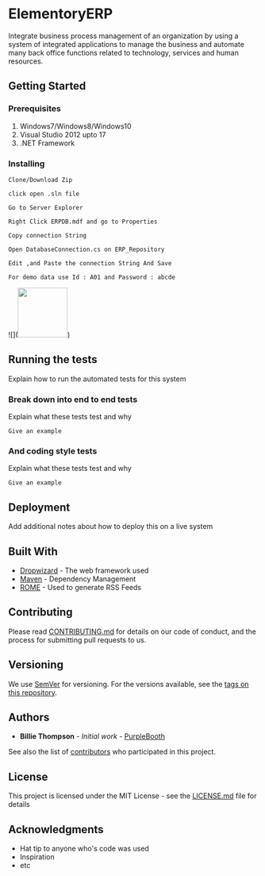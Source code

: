 # ElementoryERP
Integrate business process management of an organization by using a system of integrated applications to manage the business and automate many back office functions related to technology, services and human resources.


## Getting Started

### Prerequisites

1. Windows7/Windows8/Windows10
1. Visual Studio 2012 upto 17
1. .NET Framework

### Installing

```
Clone/Download Zip
```
```
click open .sln file
```
```
Go to Server Explorer
```
```
Right Click ERPDB.mdf and go to Properties
```
```
Copy connection String
```
```
Open DatabaseConnection.cs on ERP_Repository
```
```
Edit ,and Paste the connection String And Save
```
```
For demo data use Id : A01 and Password : abcde 
```


![](<a href="https://imgflip.com/gif/29t6ny"><img src="https://i.imgflip.com/29t6ny.gif" width="100" height="100"/></a>)

## Running the tests

Explain how to run the automated tests for this system

### Break down into end to end tests

Explain what these tests test and why

```
Give an example
```

### And coding style tests

Explain what these tests test and why

```
Give an example
```

## Deployment

Add additional notes about how to deploy this on a live system

## Built With

* [Dropwizard](http://www.dropwizard.io/1.0.2/docs/) - The web framework used
* [Maven](https://maven.apache.org/) - Dependency Management
* [ROME](https://rometools.github.io/rome/) - Used to generate RSS Feeds

## Contributing

Please read [CONTRIBUTING.md](https://gist.github.com/PurpleBooth/b24679402957c63ec426) for details on our code of conduct, and the process for submitting pull requests to us.

## Versioning

We use [SemVer](http://semver.org/) for versioning. For the versions available, see the [tags on this repository](https://github.com/your/project/tags). 

## Authors

* **Billie Thompson** - *Initial work* - [PurpleBooth](https://github.com/PurpleBooth)

See also the list of [contributors](https://github.com/your/project/contributors) who participated in this project.

## License

This project is licensed under the MIT License - see the [LICENSE.md](LICENSE.md) file for details

## Acknowledgments

* Hat tip to anyone who's code was used
* Inspiration
* etc


